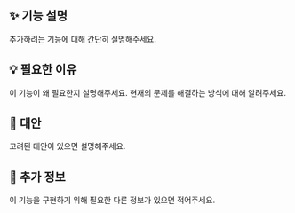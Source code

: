 ## ✨ 기능 설명

추가하려는 기능에 대해 간단히 설명해주세요.

## 💡 필요한 이유

이 기능이 왜 필요한지 설명해주세요. 현재의 문제를 해결하는 방식에 대해 알려주세요.

## 🔄 대안

고려된 대안이 있으면 설명해주세요.

## 📝 추가 정보

이 기능을 구현하기 위해 필요한 다른 정보가 있으면 적어주세요.
